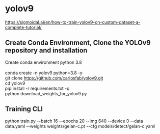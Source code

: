 # yolov9
https://sigmoidal.ai/en/how-to-train-yolov9-on-custom-dataset-a-complete-tutorial/

## Create Conda Environment, Clone the YOLOv9 repository and installation
Create conda environment python 3.8 <br/><br/>
conda create -n yolov9 python=3.8 -y<br/>
git clone https://github.com/carlosfab/yolov9.git <br/>
cd yolov9 <br/>
pip install -r requirements.txt -q <br/>
python download_weights_for_yolov9.py <br/>
## Training CLI
python train.py --batch 16 --epochs 20 --img 640 --device 0 --data data.yaml --weights weights/gelan-c.pt --cfg models/detect/gelan-c.yaml <br/>
